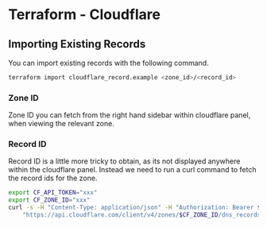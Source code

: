 # Terraform - Cloudflare

## Importing Existing Records

You can import existing records with the following command.
```sh
terraform import cloudflare_record.example <zone_id>/<record_id>
```

### Zone ID
Zone ID you can fetch from the right hand sidebar within cloudflare panel, when viewing the relevant zone.

### Record ID
Record ID is a little more tricky to obtain, as its not displayed anywhere within the cloudflare panel. Instead we need to run a curl command to fetch the record ids for the zone.

```sh
export CF_API_TOKEN="xxx"
export CF_ZONE_ID="xxx"
curl -s -H "Content-Type: application/json" -H "Authorization: Bearer $CF_API_TOKEN" \
    "https://api.cloudflare.com/client/v4/zones/$CF_ZONE_ID/dns_records" | jq '.result .[] | {id, zone_id, name, type, content}'
```
